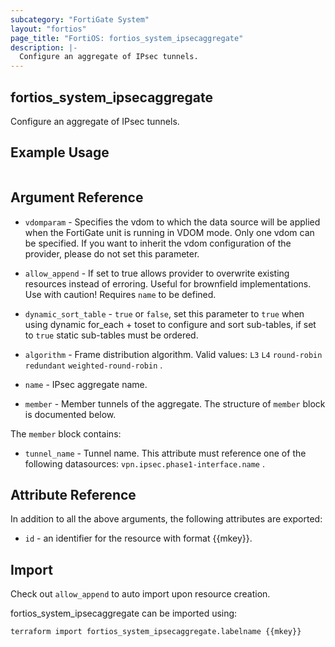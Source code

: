 ```yaml
---
subcategory: "FortiGate System"
layout: "fortios"
page_title: "FortiOS: fortios_system_ipsecaggregate"
description: |-
  Configure an aggregate of IPsec tunnels.
---
```


## fortios_system_ipsecaggregate
Configure an aggregate of IPsec tunnels.

## Example Usage

```hcl

```

## Argument Reference
* `vdomparam` - Specifies the vdom to which the data source will be applied when the FortiGate unit is running in VDOM mode. Only one vdom can be specified. If you want to inherit the vdom configuration of the provider, please do not set this parameter.
* `allow_append` - If set to true allows provider to overwrite existing resources instead of erroring. Useful for brownfield implementations. Use with caution! Requires `name` to be defined.
* `dynamic_sort_table` - `true` or `false`, set this parameter to `true` when using dynamic for_each + toset to configure and sort sub-tables, if set to `true` static sub-tables must be ordered.

* `algorithm` - Frame distribution algorithm. Valid values: `L3` `L4` `round-robin` `redundant` `weighted-round-robin` .
* `name` - IPsec aggregate name.
* `member` - Member tunnels of the aggregate. The structure of `member` block is documented below.

The `member` block contains:

* `tunnel_name` - Tunnel name. This attribute must reference one of the following datasources: `vpn.ipsec.phase1-interface.name` .

## Attribute Reference

In addition to all the above arguments, the following attributes are exported:
* `id` - an identifier for the resource with format {{mkey}}.

## Import

Check out `allow_append` to auto import upon resource creation.

fortios_system_ipsecaggregate can be imported using:
```sh
terraform import fortios_system_ipsecaggregate.labelname {{mkey}}
```
